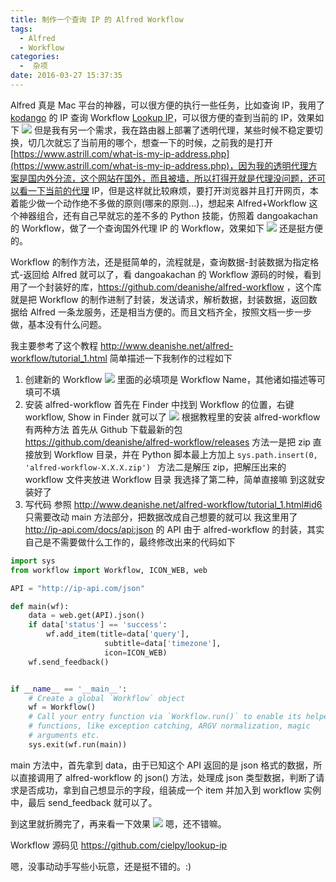 ```yaml
---
title: 制作一个查询 IP 的 Alfred Workflow
tags:
  - Alfred
  - Workflow
categories:
  -  杂项
date: 2016-03-27 15:37:35
---
```


Alfred 真是 Mac 平台的神器，可以很方便的执行一些任务，比如查询 IP，我用了 [kodango](https://twitter.com/dangoakachan) 的 IP 查询 Workflow [Lookup IP](https://github.com/dangoakachan/lookup-ip)，可以很方便的查到当前的 IP，效果如下
![](httpss://ww1.sinaimg.cn/large/74681984gw1f2bgrwq5jrj20eu033aa3.jpg)
但是我有另一个需求，我在路由器上部署了透明代理，某些时候不稳定要切换，切几次就忘了当前用的哪个，想查一下的时候，之前我的是打开 [https://www.astrill.com/what-is-my-ip-address.php](https://www.astrill.com/what-is-my-ip-address.php)，因为我的透明代理方案是国内外分流，这个网站在国外，而且被墙，所以打得开就是代理没问题，还可以看一下当前的代理 IP，但是这样就比较麻烦，要打开浏览器并且打开网页，本着能少做一个动作绝不多做的原则(哪来的原则...)，想起来 Alfred+Workflow 这个神器组合，还有自己早就忘的差不多的 Python 技能，仿照着 dangoakachan 的 Workflow，做了一个查询国外代理 IP 的 Workflow，效果如下
![](httpss://ww3.sinaimg.cn/large/74681984gw1f2bgy73dqkj20f0036t8q.jpg)
还是挺方便的。

Workflow 的制作方法，还是挺简单的，流程就是，查询数据-封装数据为指定格式-返回给 Alfred 就可以了，看 dangoakachan 的 Workflow 源码的时候，看到用了一个封装好的库，https://github.com/deanishe/alfred-workflow ，这个库就是把 Workflow 的制作进制了封装，发送请求，解析数据，封装数据，返回数据给 Alfred 一条龙服务，还是相当方便的。而且文档齐全，按照文档一步一步做，基本没有什么问题。

我主要参考了这个教程 http://www.deanishe.net/alfred-workflow/tutorial_1.html
简单描述一下我制作的过程如下
1. 创建新的 Workflow
![](https://ww3.sinaimg.cn/large/74681984gw1f2bh70k943j20f80blgms.jpg)
里面的必填项是 Workflow Name，其他诸如描述等可填可不填
2. 安装 alfred-workflow
首先在 Finder 中找到 Workflow 的位置，右键 workflow, Show in Finder 就可以了
![](https://ww1.sinaimg.cn/large/74681984gw1f2bhbfha9dj20hw0ayq5m.jpg)
根据教程里的安装 alfred-workflow 有两种方法
首先从 Github 下载最新的包 https://github.com/deanishe/alfred-workflow/releases
方法一是把 zip 直接放到 Workflow 目录，并在 Python 脚本最上方加上 `sys.path.insert(0, 'alfred-workflow-X.X.X.zip') `
方法二是解压 zip，把解压出来的 workflow 文件夹放进 Workflow 目录
我选择了第二种，简单直接嘛
到这就安装好了
3. 写代码
参照 http://www.deanishe.net/alfred-workflow/tutorial_1.html#id6
只需要改动 main 方法部分，把数据改成自己想要的就可以
我这里用了 http://ip-api.com/docs/api:json 的 API
由于 alfred-workflow 的封装，其实自己是不需要做什么工作的，最终修改出来的代码如下
``` python
import sys
from workflow import Workflow, ICON_WEB, web

API = "http://ip-api.com/json"

def main(wf):
    data = web.get(API).json()
    if data['status'] == 'success':
        wf.add_item(title=data['query'],
                     subtitle=data['timezone'],
                     icon=ICON_WEB)
    wf.send_feedback()


if __name__ == '__main__':
    # Create a global `Workflow` object
    wf = Workflow()
    # Call your entry function via `Workflow.run()` to enable its helper
    # functions, like exception catching, ARGV normalization, magic
    # arguments etc.
    sys.exit(wf.run(main))
```

main 方法中，首先拿到 data，由于已知这个 API 返回的是 json 格式的数据，所以直接调用了 alfred-workflow 的 json() 方法，处理成 json 类型数据，判断了请求是否成功，拿到自己想显示的字段，组装成一个 item 并加入到 workflow 实例中，最后 send_feedback 就可以了。

到这里就折腾完了，再来看一下效果
![](https://ww3.sinaimg.cn/large/74681984gw1f2bgy73dqkj20f0036t8q.jpg)
嗯，还不错嘛。

Workflow 源码见 https://github.com/cielpy/lookup-ip

嗯，没事动动手写些小玩意，还是挺不错的。:)
